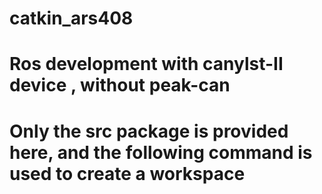 # catkin_ars408
# Ros development with canylst-II device , without peak-can
# Only the src package is provided here, and the following command is used to create a workspace
